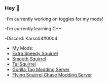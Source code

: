 ### Hey 👋

-I’m currently working on toggles for my mods!

-I’m currently learning C++

-Discord: Karso04#0004
- My Mods:
- [Extra Speedy Squirrel](https://github.com/Karso04/Extra-Speedy-Squirrel)
- [Smooth Squirrel](https://github.com/Karso04/SmoothSquirrel)
- [TallSquirrel](https://github.com/Karso04/TallSquirrel)
- [Gorilla Tag Modding Server](discord.gg/monkemod)
- [Flying Squirrel Chase Modding Server](discord.gg/uvKC7muxp2)
